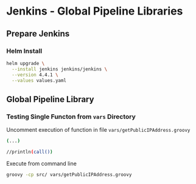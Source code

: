 # Jenkins - Global Pipeline Libraries

## Prepare Jenkins

### Helm Install

```bash
helm upgrade \
  --install jenkins jenkins/jenkins \
  --version 4.4.1 \
  --values values.yaml
```

## Global Pipeline Library

### Testing Single Functon from `vars` Directory

Uncomment execution of function in file `vars/getPublicIPAddress.groovy`

```bash
(...)

//println(call())
```

Execute from command line

```bash
groovy -cp src/ vars/getPublicIPAddress.groovy
```